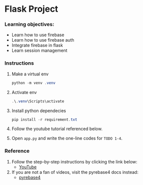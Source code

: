 # Flask Project

### Learning objectives:
- Learn how to use firebase
- Learn how to use firebase auth
- Integrate firebase in flask
- Learn session management

### Instructions

1. Make a virtual env
    ```powershell
    python -m venv .venv
    ```
2. Activate env
    ```powershell
    .\.venv\Scripts\activate
    ```
3. Install python dependecies
    ```powershell
    pip install -r requirement.txt
    ```

4. Follow the youtube tutorial referenced below.
5. Open `app.py` and write the one-line codes for `TODO 1-4`.

### Reference

1. Follow the step-by-step instructions by clicking the link below:  
    - [YouTube](https://www.youtube.com/watch?v=HltzFtn9f1c)
2. If you are not a fan of videos, visit the pyrebase4 docs instead:
    - [pyrebase4](https://github.com/nhorvath/Pyrebase4)
